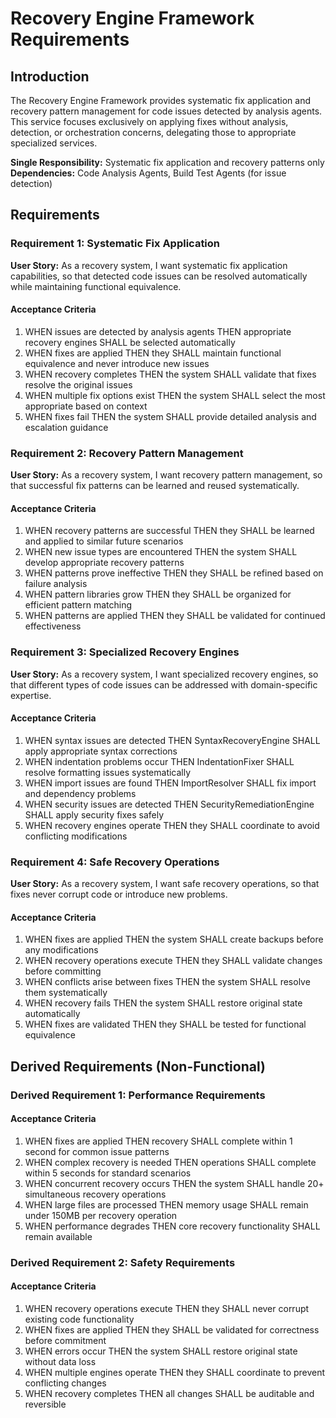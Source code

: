 # Recovery Engine Framework Requirements

## Introduction

The Recovery Engine Framework provides systematic fix application and recovery pattern management for code issues detected by analysis agents. This service focuses exclusively on applying fixes without analysis, detection, or orchestration concerns, delegating those to appropriate specialized services.

**Single Responsibility:** Systematic fix application and recovery patterns only
**Dependencies:** Code Analysis Agents, Build Test Agents (for issue detection)

## Requirements

### Requirement 1: Systematic Fix Application

**User Story:** As a recovery system, I want systematic fix application capabilities, so that detected code issues can be resolved automatically while maintaining functional equivalence.

#### Acceptance Criteria

1. WHEN issues are detected by analysis agents THEN appropriate recovery engines SHALL be selected automatically
2. WHEN fixes are applied THEN they SHALL maintain functional equivalence and never introduce new issues
3. WHEN recovery completes THEN the system SHALL validate that fixes resolve the original issues
4. WHEN multiple fix options exist THEN the system SHALL select the most appropriate based on context
5. WHEN fixes fail THEN the system SHALL provide detailed analysis and escalation guidance

### Requirement 2: Recovery Pattern Management

**User Story:** As a recovery system, I want recovery pattern management, so that successful fix patterns can be learned and reused systematically.

#### Acceptance Criteria

1. WHEN recovery patterns are successful THEN they SHALL be learned and applied to similar future scenarios
2. WHEN new issue types are encountered THEN the system SHALL develop appropriate recovery patterns
3. WHEN patterns prove ineffective THEN they SHALL be refined based on failure analysis
4. WHEN pattern libraries grow THEN they SHALL be organized for efficient pattern matching
5. WHEN patterns are applied THEN they SHALL be validated for continued effectiveness

### Requirement 3: Specialized Recovery Engines

**User Story:** As a recovery system, I want specialized recovery engines, so that different types of code issues can be addressed with domain-specific expertise.

#### Acceptance Criteria

1. WHEN syntax issues are detected THEN SyntaxRecoveryEngine SHALL apply appropriate syntax corrections
2. WHEN indentation problems occur THEN IndentationFixer SHALL resolve formatting issues systematically
3. WHEN import issues are found THEN ImportResolver SHALL fix import and dependency problems
4. WHEN security issues are detected THEN SecurityRemediationEngine SHALL apply security fixes safely
5. WHEN recovery engines operate THEN they SHALL coordinate to avoid conflicting modifications

### Requirement 4: Safe Recovery Operations

**User Story:** As a recovery system, I want safe recovery operations, so that fixes never corrupt code or introduce new problems.

#### Acceptance Criteria

1. WHEN fixes are applied THEN the system SHALL create backups before any modifications
2. WHEN recovery operations execute THEN they SHALL validate changes before committing
3. WHEN conflicts arise between fixes THEN the system SHALL resolve them systematically
4. WHEN recovery fails THEN the system SHALL restore original state automatically
5. WHEN fixes are validated THEN they SHALL be tested for functional equivalence

## Derived Requirements (Non-Functional)

### Derived Requirement 1: Performance Requirements

#### Acceptance Criteria

1. WHEN fixes are applied THEN recovery SHALL complete within 1 second for common issue patterns
2. WHEN complex recovery is needed THEN operations SHALL complete within 5 seconds for standard scenarios
3. WHEN concurrent recovery occurs THEN the system SHALL handle 20+ simultaneous recovery operations
4. WHEN large files are processed THEN memory usage SHALL remain under 150MB per recovery operation
5. WHEN performance degrades THEN core recovery functionality SHALL remain available

### Derived Requirement 2: Safety Requirements

#### Acceptance Criteria

1. WHEN recovery operations execute THEN they SHALL never corrupt existing code functionality
2. WHEN fixes are applied THEN they SHALL be validated for correctness before commitment
3. WHEN errors occur THEN the system SHALL restore original state without data loss
4. WHEN multiple engines operate THEN they SHALL coordinate to prevent conflicting changes
5. WHEN recovery completes THEN all changes SHALL be auditable and reversible